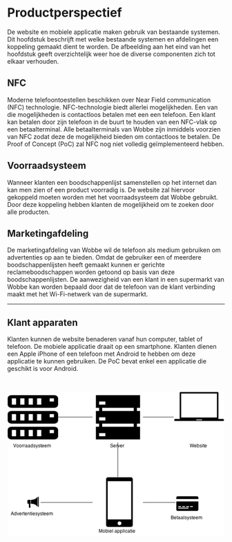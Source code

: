# Productperspectief

De website en mobiele applicatie maken gebruik van bestaande systemen. Dit hoofdstuk beschrijft
met welke bestaande systemen en afdelingen een koppeling gemaakt dient te worden. De afbeelding aan het eind van het hoofdstuk geeft overzichtelijk weer hoe de diverse 
componenten zich tot elkaar verhouden.

## NFC

Moderne telefoontoestellen beschikken over Near Field communication (NFC) technologie.
NFC-technologie biedt allerlei mogelijkheden. Een van die mogelijkheden is contactloos betalen met
een een telefoon. Een klant kan betalen door zijn telefoon in de buurt te houden van een NFC-vlak
op een betaalterminal. Alle betaalterminals van Wobbe zijn inmiddels voorzien van NFC zodat deze de
mogelijkheid bieden om contactloos te betalen. De Proof of Concept (PoC) zal NFC nog niet volledig
geïmplementeerd hebben.

## Voorraadsysteem

Wanneer klanten een boodschappenlijst samenstellen op het internet dan kan men zien of een product
voorradig is. De website zal hiervoor gekoppeld moeten worden met het voorraadsysteem dat Wobbe 
gebruikt. Door deze koppeling hebben klanten de mogelijkheid om te zoeken door alle producten.

## Marketingafdeling

De marketingafdeling van Wobbe wil de telefoon als medium gebruiken om advertenties op aan te
bieden. Omdat de gebruiker een of meerdere boodschappenlijsten heeft gemaakt kunnen er gerichte
reclameboodschappen worden getoond op basis van deze boodschappenlijsten. De aanwezigheid van een
klant in een supermarkt van Wobbe kan worden bepaald door dat de telefoon van de klant verbinding
maakt met het Wi-Fi-netwerk van de supermarkt.

---

## Klant apparaten

Klanten kunnen de website benaderen vanaf hun computer, tablet of telefoon. De mobiele applicatie
draait op een smartphone. Klanten dienen een Apple iPhone of een telefoon met Android te hebben om
deze applicatie te kunnen gebruiken. De PoC bevat enkel een applicatie die geschikt is voor
Android.

<br/>
<center>

![Overzicht hoe de website en mobiele applicatie zich tot andere system verhouden][1]

</center>

[1]: assets/product_perspective.png "Overzicht hoe de website en de mobiele applicatie zich tot andere systemen verhouden"

